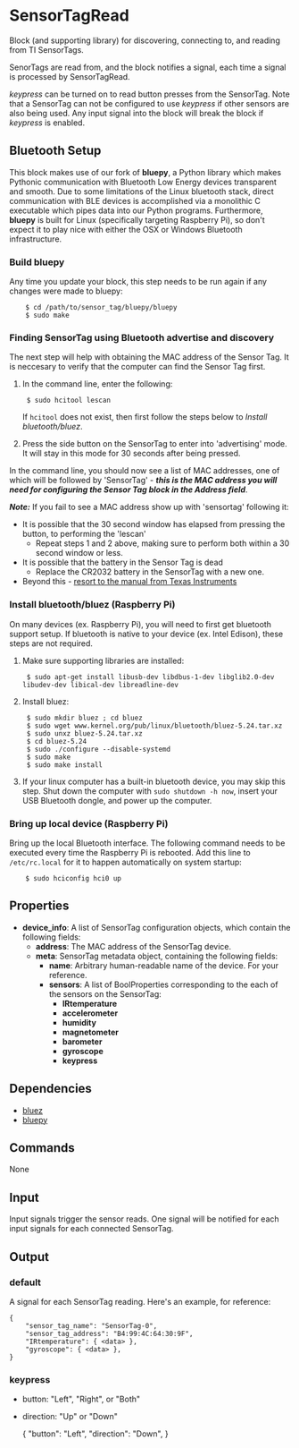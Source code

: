 SensorTagRead
=============

Block (and supporting library) for discovering, connecting to, and reading from TI SensorTags.

SenorTags are read from, and the block notifies a signal, each time a signal is processed by SensorTagRead.

*keypress* can be turned on to read button presses from the SensorTag. Note that a SensorTag can not be configured to use *keypress* if other sensors are also being used. Any input signal into the block will break the block if *keypress* is enabled.

## Bluetooth Setup

This block makes use of our fork of **bluepy**, a Python library which makes Pythonic communication with Bluetooth Low Energy devices transparent and smooth. Due to some limitations of the Linux bluetooth stack, direct communication with BLE devices is accomplished via a monolithic C executable which pipes data into our Python programs. Furthermore, **bluepy** is built for Linux (specifically targeting Raspberry Pi), so don't expect it to play nice with either the OSX or Windows Bluetooth infrastructure.

### Build **bluepy**

Any time you update your block, this step needs to be run again if any changes were made to bluepy:

        $ cd /path/to/sensor_tag/bluepy/bluepy
        $ sudo make

### Finding SensorTag using Bluetooth advertise and discovery

The next step will help with obtaining the MAC address of the Sensor Tag. It is neccesary to verify that the computer can find the Sensor Tag first.

1. In the command line, enter the following:

        $ sudo hcitool lescan

   If `hcitool` does not exist, then first follow the steps below to *Install bluetooth/bluez*.

2. Press the side button on the SensorTag to enter into 'advertising' mode. It will stay in this mode for 30 seconds after being pressed.

In the command line, you should now see a list of MAC addresses, one of which will be followed by 'SensorTag' - **_this is the MAC address you will need for configuring the Sensor Tag block in the Address field_**.

**_Note:_** If you fail to see a MAC address show up with 'sensortag' following it:

- It is possible that the 30 second window has elapsed from pressing the button, to performing the 'lescan'
  - Repeat steps 1 and 2 above, making sure to perform both within a 30 second window or less.
- It is possible that the battery in the Sensor Tag is dead
  - Replace the CR2032 battery in the SensorTag with a new one.
- Beyond this - [resort to the manual from Texas Instruments](http://www.ti.com/lit/ml/swru324b/swru324b.pdf)

### Install bluetooth/bluez (Raspberry Pi)

On many devices (ex. Raspberry Pi), you will need to first get bluetooth support setup. If bluetooth is native to your device (ex. Intel Edison), these steps are not required.

1. Make sure supporting libraries are installed:

        $ sudo apt-get install libusb-dev libdbus-1-dev libglib2.0-dev libudev-dev libical-dev libreadline-dev

2. Install bluez:

        $ sudo mkdir bluez ; cd bluez
        $ sudo wget www.kernel.org/pub/linux/bluetooth/bluez-5.24.tar.xz
        $ sudo unxz bluez-5.24.tar.xz
        $ cd bluez-5.24
        $ sudo ./configure --disable-systemd
        $ sudo make
        $ sudo make install

3. If your linux computer has a built-in bluetooth device, you may skip this step. Shut down the computer with `sudo shutdown -h now`, insert your USB Bluetooth dongle, and power up the computer.

### Bring up local device (Raspberry Pi)

Bring up the local Bluetooth interface. The following command needs to be executed every time the Raspberry Pi is rebooted. Add this line to `/etc/rc.local` for it to happen automatically on system startup:

        $ sudo hciconfig hci0 up

Properties
----------

-   **device_info**: A list of SensorTag configuration objects, which contain the following fields:   
    * **address**: The MAC address of the SensorTag device.
    * **meta**: SensorTag metadata object, containing the following fields:
        + **name**: Arbitrary human-readable name of the device. For your reference.
        + **sensors**: A list of BoolProperties corresponding to the each of the sensors on the SensorTag:
            * **IRtemperature**
            * **accelerometer**
            * **humidity**
            * **magnetometer**
            * **barometer**
            * **gyroscope**
            * **keypress**

Dependencies
------------

-   [bluez](bluez.org/download)
-   [bluepy](github.com:nio-blocks/bluepy.git)

Commands
--------

None

Input
-----

Input signals trigger the sensor reads. One signal will be notified for each input signals for each connected SensorTag.

Output
------

### default

A signal for each SensorTag reading. Here's an example, for reference:

    {
        "sensor_tag_name": "SensorTag-0",
        "sensor_tag_address": "B4:99:4C:64:30:9F",
        "IRtemperature": { <data> },
        "gyroscope": { <data> },
    }

### keypress

* button: "Left", "Right", or "Both"
* direction: "Up" or "Down"

    {
        "button": "Left",
        "direction": "Down",
    }
